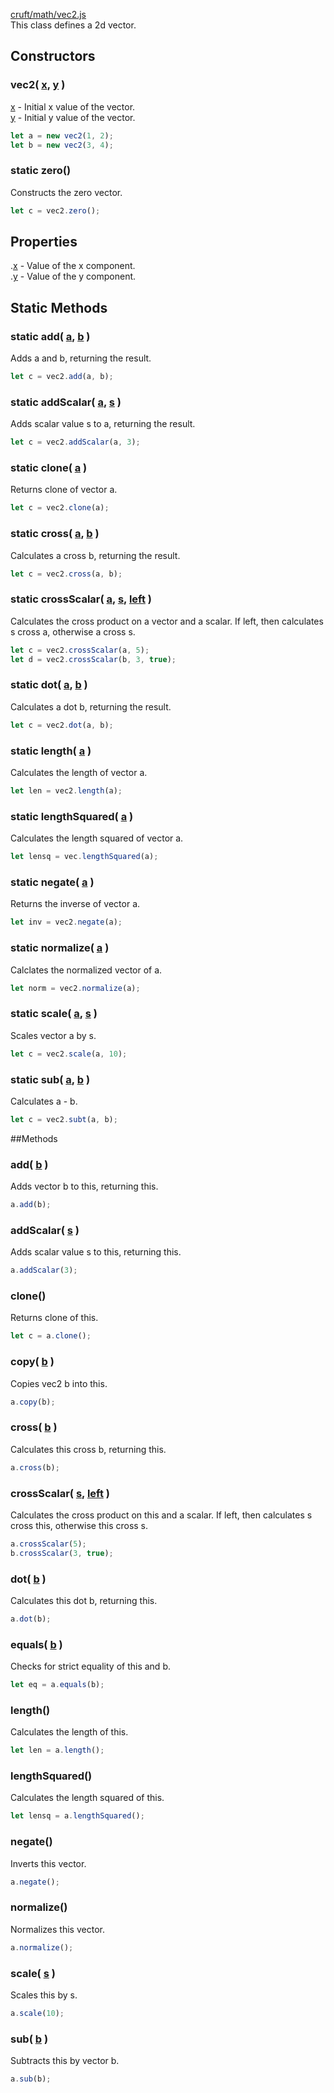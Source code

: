 [cruft/math/vec2.js](https://github.com/mjneil/CruftEngine/blob/master/cruft/math/vec2.js)		
This class defines a 2d vector.		


## Constructors

### vec2( [x](/primitives.md#number), [y](/primitives.md#number) )
[x](/primitives.md#number) - Initial x value of the vector.		
[y](/primitives.md#number) - Initial y value of the vector.	

```javascript
let a = new vec2(1, 2);
let b = new vec2(3, 4);
```

### static zero()
Constructs the zero vector.

```javascript
let c = vec2.zero();
```


## Properties
.[x](/primitives.md#number) - Value of the x component.		
.[y](/primitives.md#number) - Value of the y component.


## Static Methods

### static add( [a](vec2.md), [b](vec2.md) )
Adds a and b, returning the result.

```javascript
let c = vec2.add(a, b);
```

### static addScalar( [a](vec2.md), [s](/primitives.md#number) )
Adds scalar value s to a, returning the result.

```javascript
let c = vec2.addScalar(a, 3);
```

### static clone( [a](vec2.md) )
Returns clone of vector a.

```javascript
let c = vec2.clone(a);
```

### static cross( [a](vec2.md), [b](vec2.md) )
Calculates a cross b, returning the result.

```javascript
let c = vec2.cross(a, b);
```

### static crossScalar( [a](vec2.md), [s](/primitives.md#number), [left](/primitives.md#boolean) )
Calculates the cross product on a vector and a scalar. If left, then calculates s cross a, otherwise a cross s.

```javascript
let c = vec2.crossScalar(a, 5);
let d = vec2.crossScalar(b, 3, true);
```

### static dot( [a](vec2.md), [b](vec2.md) )
Calculates a dot b, returning the result.

```javascript
let c = vec2.dot(a, b);
```

### static length( [a](vec2.md) )
Calculates the length of vector a.

```javascript
let len = vec2.length(a);
```

### static lengthSquared( [a](vec2.md) )
Calculates the length squared of vector a.

```javascript
let lensq = vec.lengthSquared(a);
```

### static negate( [a](vec2.md) )
Returns the inverse of vector a.

```javascript
let inv = vec2.negate(a);
```

### static normalize( [a](vec2.md) )
Calclates the normalized vector of a.

```javascript
let norm = vec2.normalize(a);
```

### static scale( [a](vec2.md), [s](/primitives.md#number) )
Scales vector a by s.

```javascript
let c = vec2.scale(a, 10);
```

### static sub( [a](vec2.md), [b](vec2.md) )
Calculates a - b.

```javascript
let c = vec2.subt(a, b);
```


##Methods

### add( [b](vec2.md) )
Adds vector b to this, returning this.

```javascript
a.add(b);
```

### addScalar( [s](/primitives.md#number) )
Adds scalar value s to this, returning this.

```javascript
a.addScalar(3);
```

### clone()
Returns clone of this.

```javascript
let c = a.clone();
```

### copy( [b](vec2.md) )
Copies vec2 b into this.

```javascript
a.copy(b);
```

### cross( [b](vec2.md) )
Calculates this cross b, returning this.

```javascript
a.cross(b);
```

### crossScalar( [s](/primitives.md#number), [left](/primitives.md#boolean) )
Calculates the cross product on this and a scalar. If left, then calculates s cross this, otherwise this cross s.

```javascript
a.crossScalar(5);
b.crossScalar(3, true);
```

### dot( [b](vec2.md) )
Calculates this dot b, returning this.

```javascript
a.dot(b);
```

### equals( [b](vec2.md) )
Checks for strict equality of this and b.

```javascript
let eq = a.equals(b);
```

### length()
Calculates the length of this.

```javascript
let len = a.length();
```

### lengthSquared()
Calculates the length squared of this.

```javascript
let lensq = a.lengthSquared();
```

### negate()
Inverts this vector.

```javascript
a.negate();
```

### normalize()
Normalizes this vector.

```javascript
a.normalize();
```

### scale( [s](/primitives.md#number) )
Scales this by s.

```javascript
a.scale(10);
```

### sub( [b](vec2.md) )
Subtracts this by vector b.

```javascript
a.sub(b);
```